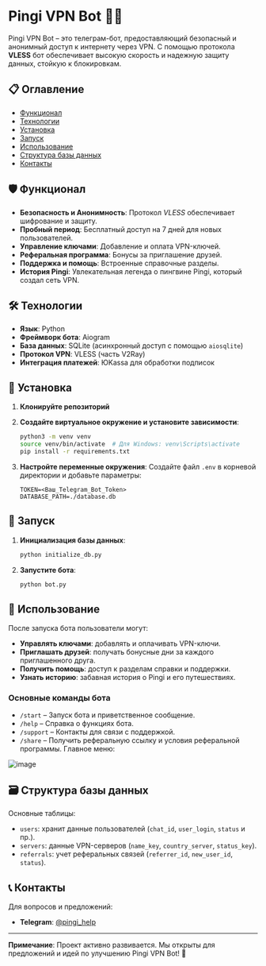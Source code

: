 # Pingi VPN Bot 🐧🚀

Pingi VPN Bot – это телеграм-бот, предоставляющий безопасный и анонимный доступ к интернету через VPN. 
С помощью протокола **VLESS** бот обеспечивает высокую скорость и надежную защиту данных, стойкую к блокировкам.

## 📋 Оглавление
- [Функционал](#функционал)
- [Технологии](#технологии)
- [Установка](#установка)
- [Запуск](#запуск)
- [Использование](#использование)
- [Структура базы данных](#структура-базы-данных)
- [Контакты](#контакты)

## 🛡️ Функционал

- **Безопасность и Анонимность**: Протокол *VLESS* обеспечивает шифрование и защиту.
- **Пробный период**: Бесплатный доступ на 7 дней для новых пользователей.
- **Управление ключами**: Добавление и оплата VPN-ключей.
- **Реферальная программа**: Бонусы за приглашение друзей.
- **Поддержка и помощь**: Встроенные справочные разделы.
- **История Pingi**: Увлекательная легенда о пингвине Pingi, который создал сеть VPN.

## 🛠️ Технологии

- **Язык**: Python
- **Фреймворк бота**: Aiogram
- **База данных**: SQLite (асинхронный доступ с помощью `aiosqlite`)
- **Протокол VPN**: VLESS (часть V2Ray)
- **Интеграция платежей**: ЮKassa для обработки подписок

## 🚀 Установка

1. **Клонируйте репозиторий**

2. **Создайте виртуальное окружение и установите зависимости**:
   ```bash
   python3 -m venv venv
   source venv/bin/activate  # Для Windows: venv\Scripts\activate
   pip install -r requirements.txt
   ```

3. **Настройте переменные окружения**:
   Создайте файл `.env` в корневой директории и добавьте параметры:
   ```plaintext
   TOKEN=<Ваш_Telegram_Bot_Token>
   DATABASE_PATH=./database.db
   ```

## 🏃 Запуск

1. **Инициализация базы данных**:
   ```bash
   python initialize_db.py
   ```

2. **Запустите бота**:
   ```bash
   python bot.py
   ```

## 📱 Использование

После запуска бота пользователи могут:
- **Управлять ключами**: добавлять и оплачивать VPN-ключи.
- **Приглашать друзей**: получать бонусные дни за каждого приглашенного друга.
- **Получить помощь**: доступ к разделам справки и поддержки.
- **Узнать историю**: забавная история о Pingi и его путешествиях.

### Основные команды бота
- `/start` – Запуск бота и приветственное сообщение.
- `/help` – Справка о функциях бота.
- `/support` – Контакты для связи с поддержкой.
- `/share` – Получить реферальную ссылку и условия реферальной программы.
Главное меню:

![image](https://github.com/user-attachments/assets/35429789-2da2-4831-9280-b0b29740f519)


## 🗃️ Структура базы данных

Основные таблицы:
- `users`: хранит данные пользователей (`chat_id`, `user_login`, `status` и пр.).
- `servers`: данные VPN-серверов (`name_key`, `country_server`, `status_key`).
- `referrals`: учет реферальных связей (`referrer_id`, `new_user_id`, `status`).

## 📞 Контакты

Для вопросов и предложений:
- **Telegram**: [@pingi_help](https://t.me/pingi_help)

---

**Примечание**: Проект активно развивается. Мы открыты для предложений и идей по улучшению Pingi VPN Bot! 🐧
```

